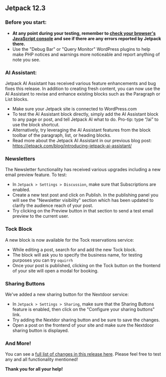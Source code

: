 ## Jetpack 12.3

### Before you start:

- **At any point during your testing, remember to [check your browser's JavaScript console](https://wordpress.org/support/article/using-your-browser-to-diagnose-javascript-errors/#step-3-diagnosis) and see if there are any errors reported by Jetpack there.**
- Use the "Debug Bar" or "Query Monitor" WordPress plugins to help make PHP notices and warnings more noticeable and report anything of note you see.

### AI Assistant:

Jetpack AI Assistant has received various feature enhancements and bug fixes this release. In addition to creating fresh content, you can now use the AI Assistant to revise and enhance existing blocks such as the Paragraph or List blocks.

- Make sure your Jetpack site is connected to WordPress.com
- To test the AI Assistant block directly, simply add the AI Assistant block to any page or post, and tell Jetpack AI what to do. Pro-tip: type “/ai” to use the block shortcut.
- Alternatively, try leveraging the AI Assistant features from the block toolbar of the paragraph, list, or heading blocks.
- Read more about the Jetpack AI Assistant in our previous blog post: https://jetpack.com/blog/introducing-jetpack-ai-assistant/

### Newsletters

The Newsletter functionality has received various upgrades including a new email preview feature. To test:

- In `Jetpack > Settings > Discussion`, make sure that Subscriptions are enabled.
- Create a new test post and click on Publish. In the publishing panel you will see the "Newsletter visibility" section which has been updated to clarify the audience reach of your post.
- Try clicking on the Preview button in that section to send a test email preview to the current user.

### Tock Block

A new block is now available for the Tock reservations service:

- While editing a post, search for and add the new Tock block.
- The block will ask you to specify the business name, for testing purposes you can try `oquirrh`
- Once your post is published, clicking on the Tock button on the frontend of your site will open a modal for booking.

### Sharing Buttons

We've added a new sharing button for the Nextdoor service:

- In `Jetpack > Settings > Sharing`, make sure that the Sharing Buttons feature is enabled, then click on the "Configure your sharing buttons" link.
- Try adding the Nextdor sharing button and be sure to save the changes.
- Open a post on the frontend of your site and make sure the Nextdoor sharing button is displayed.

### And More!

You can see a [full list of changes in this release here](https://github.com/Automattic/jetpack/blob/monthly/branch-2023-06-26/projects/plugins/jetpack/CHANGELOG.md). Please feel free to test any and all functionality mentioned! 

**Thank you for all your help!**
